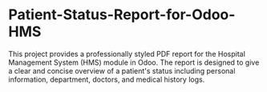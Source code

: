 # Patient-Status-Report-for-Odoo-HMS
 This project provides a professionally styled PDF report for the Hospital Management System (HMS) module in Odoo. The report is designed to give a clear and concise overview of a patient's status including personal information, department, doctors, and medical history logs.
